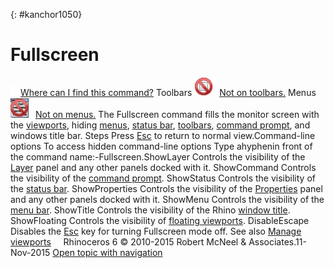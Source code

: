 ---
---

{: #kanchor1050}
# Fullscreen
 [![images/transparent.gif](images/transparent.gif)Where can I find this command?](javascript:void(0);) Toolbars
![images/-no-toolbar-button.png](images/-no-toolbar-button.png) [Not on toolbars.](toolbarwhattodo.html) 
Menus
![images/-no-menu-item.png](images/-no-menu-item.png) [Not on menus.](menuwhattodo.html) 
The Fullscreen command fills the monitor screen with the [viewports](rhino-window.html), hiding [menus](rhino-window.html#appwindow-menus), [status bar](rhino-window.html#appwindow-statusbar), [toolbars](rhino-window.html#appwindow-toolbars), [command prompt](rhino-window.html#appwindow-commandprompt), and windows title bar.
Steps
Press [Esc](esc-key.html) to return to normal view.Command-line options
To access hidden command-line options
Type ahyphenin front of the command name:-Fullscreen.ShowLayer
Controls the visibility of the [Layer](layer.html) panel and any other panels docked with it.
ShowCommand
Controls the visibility of the [command prompt](rhino-window.html#appwindow-commandprompt).
ShowStatus
Controls the visibility of the [status bar](rhino-window.html#status).
ShowProperties
Controls the visibility of the [Properties](properties.html) panel and any other panels docked with it.
ShowMenu
Controls the visibility of the [menu bar](rhino-window.html#menu).
ShowTitle
Controls the visibility of the Rhino [window title](rhino-window.html#appwindow-title).
ShowFloating
Controls the visibility of [floating viewports](new-viewport-arrangements.html#newfloatingviewport).
DisableEscape
Disables the [Esc](esc-key.html) key for turning Fullscreen mode off.
See also
 [Manage viewports](sak-viewports.html) 
&#160;
&#160;
Rhinoceros 6 © 2010-2015 Robert McNeel &amp; Associates.11-Nov-2015
 [Open topic with navigation](fullscreen.html) 


